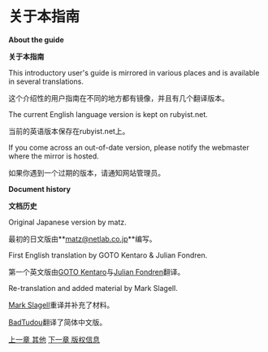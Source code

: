 # 关于本指南
**About the guide**

**关于本指南**

This introductory user's guide is mirrored in various places and is available in several translations. 

这个介绍性的用户指南在不同的地方都有镜像，并且有几个翻译版本。

The current English language version is kept on rubyist.net. 

当前的英语版本保存在rubyist.net上。

If you come across an out-of-date version, please notify the webmaster where the mirror is hosted.

如果你遇到一个过期的版本，请通知网站管理员。

**Document history**

**文档历史**

Original Japanese version by matz.

最初的日文版由**<matz@netlab.co.jp>**编写。

First English translation by GOTO Kentaro & Julian Fondren.

第一个英文版由[GOTO Kentaro](http://www.math.sci.hokudai.ac.jp/~gotoken/ruby/ruby-uguide/)与[Julian Fondren](mailto:gotoken@notwork.org)翻译。

Re-translation and added material by Mark Slagell.

[Mark Slagell](mailto:slagell@ruby-lang.org)重译并补充了材料。

[BadTudou](mailto:badtudou@gmail.com)翻译了简体中文版。

[上一章 其他](./misc.md "misc")
[下一章 版权信息](./copyright.md "Copyright")